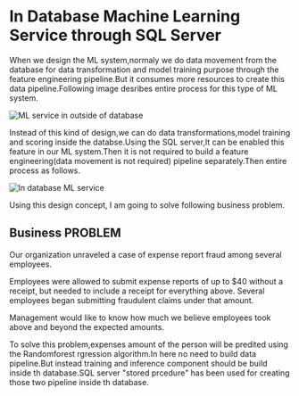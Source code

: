 
# In Database Machine Learning Service through SQL Server

When we design the ML system,normaly we do data movement from the database for data transformation and model training purpose through the feature engineering pipeline.But it consumes more resources to create this data pipeline.Following image desribes entire process for this type of ML system.

![ML service in outside of database]("/Images/in_db.png")

Instead of this kind of design,we can do data transformations,model training and scoring inside the databse.Using the SQL server,It can be enabled this feature in our ML system.Then it is not required to build a feature engineering(data movement is not required) pipeline separately.Then entire process as follows.

![In database ML service]("E:\Projects-AI\Project-1\Images\in_db.png")

Using this design concept, I am going to solve following business problem.

## Business PROBLEM 

Our organization unraveled a case of expense report fraud among several employees.

Employees were allowed to submit expense reports of up to $40 without a receipt, but needed to include a receipt for everything above. Several employees began submitting fraudulent claims under that amount.

Management would like to know how much we believe employees took above and beyond the expected amounts.

To solve this problem,expenses amount of the person will be predited using the Randomforest rgression algorithm.In here no need to build data pipeline.But instead training and inference component should be build inside th database.SQL server "stored prcedure" has been used for creating those two pipeline inside th database.